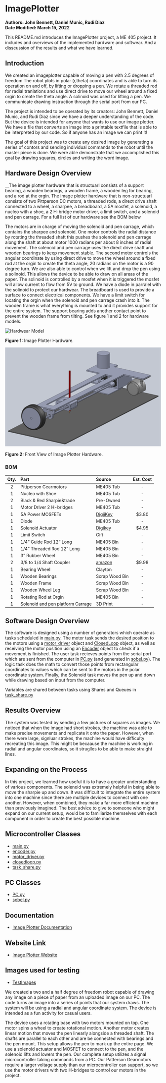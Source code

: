 # ImagePlotter
__Authors: John Bennett, Daniel Munic, Rudi Diaz__<br />
__Date Modified: March 15, 2022__

This README.md introduces the ImagePlotter project, a ME 405 project. It includes and overviews of the implemented hardware and softwear. And a disscussion of the results and what we have learned.

## Introduction
We created an imageplotter capable of moving a pen with 2.5 degrees of freedom The robot plots in polar (r,theta) coordinates and is able to turn its operation on and off, by lifting or dropping a pen. We rotate a threaded rod for radial tranlations and use direct drive to move our wheel around a fixed orgin to create the theta angle. A solinoid was used for lifting a pen. We communicate drawing instruction through the serial port from our PC. 

The project is intended to be operated by its creators: John Bennett, Daniel Munic, and Rudi Diaz since we have a deeper understanding of the code. But the device is intended for anyone that wants to use our image plotter. We have a file that converts an image into a printable textfile that is able to be interpreted by our code. So if anyone has an image we can print it!

The goal of this project was to create any desired image by generating a series of contors and sending individual commands to the robot until the master piece is done. We were able demonstrate that we accomplished this goal by drawing squares, circles and writing the word image.

## Hardware Design Overview



__The image plotter hardware that is structuarl consists of a support bearing, a wooden bearings, a wooden frame, a wooden leg for bearing, and a rod at the orgin. The image plotter hardware that is non-structuarl consists of two Pittperson DC motors, a threaded rods, a direct drive shaft connected to a wheel, a sharpee, a breadboard, a 5A mosfet, a solenoid, a nucleo with a shoe, a 2 H-bridge motor driver, a limit switch, and a solenoid and pen carrage. For a full list of our hardware see the BOM below

The motors are in charge of moving the solenoid and pen carrage, which contains the sharpee and solenoid. One motor controls the radial distance by rotating the threaded shaft this pushes the solenoid and pen carrage along the shaft at about motor 1000 radians per about 8 inches of radial movement. The solenoid and pen carrage uses the direct drive shaft and wooden bearings to keep movement stable. The second motor controls the angular coordinate by using direct drive to move the wheel around a fixed rod at the orgin to create the theta angle, 20 radians on the motor is a 90 degree turn. We are also able to control when we lift and drop the pen using a solinoid. This allows the device to be able to draw on all areas of the paper. The solinoid is controlled by a mosfet when it is triggered the mosfet will allow current to flow from 5V to ground. We have a diode in parralel with the solinoid to protect our hardwear. The breadboard is used to provide a surface to connect electrical components. We have a limit switch for locating the orgin when the solenoid and pen carrage crash into it. The wooden frame is what everything is mounted to and it provides support for the entire system. The support bearing adds another contact point to prevent the wooden frame from tilting. See figure 1 and 2 for hardware models. 


![Hardwear Model]()

__Figure 1:__ Image Plotter Hardware.

![Hardwear Model](Images/OtherSideView.png)

__Figure 2:__ Front View of Image Plotter Hardware.





### BOM 
| Qty. | Part                  | Source                | Est. Cost | 
|:----:|:----------------------|:----------------------|:---------:|
|  2   | Pittperson Gearmotors     | ME405 Tub             | - |
|  1   | Nucleo with Shoe          | ME405 Tub             | - |
|  2   | Black & Red Sharpie&trade | Pre-Owned             | - |
|  1   | Motor Driver 2 H-bridges  | ME405 Tub             | - |
|  1   | 5A Power MOSFETs          | [DigiiKey](https://www.digikey.com/en/products/detail/stmicroelectronics/STN3NF06L/654517?s=N4IgjCBcoLQBxVAYygMwIYBsDOBTANCAPZQDaIALAJwDsIAugL6OEBMZIAygCoByAzLwBiABgBsAGQaMgA)        |   $3.80   |
|  1   | Diode                     | ME405 Tub             | - |
|  1   | Solenoid Actuator         | [Digikey](https://www.digikey.com/en/products/detail/sparkfun-electronics/ROB-11015/6163694) | $4.95 |
|  1   | Limit Switch              | Gift                  | - |
|  1   | 1/4” Guide Rod 12” Long   | ME405 Bin             | - |
|  1   | 1/4” Threaded Rod 12” Long| ME405 Bin             | - |
|  1   | 3” Rubber Wheel           | ME405 Bin             | - |
|  2   | 3/8 to 1/4 Shaft Coupler  | [amazon](https://www.amazon.com/Stainless-Steel-Screw-Shaft-Coupler/dp/B00KVNA50G/ref=sr_1_3?crid=39PDB30GPBVOX&keywords=3%2F8+inch+to+3%2F8+inch+Stainless+Steel+Set+Screw+Shaft+Coupler&qid=1645675919&s=industrial&sprefix=3%2F8+inch+to+3%2F8+inch+stainless+steel+set+screw+shaft+coupler%2Cindustrial%2C110&sr=1-3) | $9.98 |
|  1   | Bearing Wheel             | Clayton               | - |
|  1   | Wooden Bearings           | Scrap Wood Bin        | - |
|  1   | Wooden Frame              | Scrap Wood Bin        | - |
|  1   | Wooden Wheel Leg          | Scrap Wood Bin        | - |
|  1   | Rotating Rod at Orgin     | ME405 Bin             | - |
|  1   | Solenoid and pen platform Carrage | 3D Print      | - |

## Software Design Overview
The software is designed using a number of generators which operate as tasks scheduled in [main.py](https://github.com/danrmunic/ImagePlotter/blob/main/src/main.py). The motor task sends the desired position to the motors using a [motor_driver](https://github.com/danrmunic/ImagePlotter/blob/main/src/motor_driver.py) object and [ClosedLoop](https://github.com/danrmunic/ImagePlotter/blob/main/src/closedloop.py) object, as well as receiving the motor position using an [Encoder](https://github.com/danrmunic/ImagePlotter/blob/main/src/Encoder.py) object to check if a movement is finished. The user task recieves points from the serial port which are sent from the computer in [PC.py](https://github.com/danrmunic/ImagePlotter/blob/main/src/PC.py) (and generated in [sobel.py](https://github.com/danrmunic/ImagePlotter/blob/main/src/sobel.py)). The logic task does the math to convert those points from rectangular coordinates to values which can be sent to the motors in the polar coordinate system. Finally, the Solenoid task moves the pen up and down while drawing based on input from the computer.  

Variables are shared between tasks using Shares and Queues in [task_share.py](https://github.com/danrmunic/ImagePlotter/blob/main/src/task_share.py)


## Results Overview
The system was tested by sending a few pictures of squares as images. We noticed that when the image had short strokes, the machine was able to make precise movements and replicate it onto the paper. However, when there were large, signluar strokes, the machine would have difficulty recreating this image. This might be becaause the machine is working in radial and angular coordinates, so it struglles to be able to make straight lines.

## Expanding on the Process
In this project, we learned how useful it is to have a greater understanding of various components. The solenoid was extremely helpful in being able to move the sharpie up and down. It was difficult to integrate the entire system into one machine since there are multiple devices to connect with one another. However, when combined, they make a far more efficient machine than previously imagined. The best advice to give to someone who might expand on our current setup, would be to familiarize themselves with each component in order to create the best possible machine.



## Microcontroller Classes

* [main.py](https://github.com/danrmunic/ImagePlotter/blob/main/src/main.py)
* [encoder.py](https://github.com/danrmunic/ImagePlotter/blob/main/src/Encoder.py)
* [motor_driver.py](https://github.com/danrmunic/ImagePlotter/blob/main/src/motor_driver.py)
* [closedloop.py](https://github.com/danrmunic/ImagePlotter/blob/main/src/closedloop.py)
* [task_share.py](https://github.com/danrmunic/ImagePlotter/blob/main/src/task_share.py)

## PC Classes
* [PC.py](https://github.com/danrmunic/ImagePlotter/blob/main/src/PC.py)
* [sobel.py](https://github.com/danrmunic/ImagePlotter/blob/main/src/sobel.py)

## Documentation

* [Image Plotter Documentation](https://github.com/danrmunic/ImagePlotter)

## Website Link

* [Image Plotter Website](https://danrmunic.github.io/ImagePlotter/index.html)

## Images used for testing

* [TestImages](https://github.com/danrmunic/ImagePlotter/tree/main/TestImages)



We created a two and a half degree of freedom robot capable of drawing any image on a piece of paper from an uploaded image on our PC. The code turns an image into a series of points that our system draws. The system will be using a radial and angular coordinate system. The device is intended as a fun activity for casual users.

The device uses a rotating base with two motors mounted on top. One motor spins a wheel to create rotational motion. Another motor creates linear motion that moves the pen linearly alongside a threaded shaft. The shafts are parallel to each other and are be connected with bearings and the pen mount. This setup allows the pen to mark up the entire page. We use a solenoid actuator and MOSFET to connect to the pen, and the solenoid lifts and lowers the pen. Our complete setup utilizes a signal microcontroller taking commands from a PC. Our Patterson Gearmotors require a larger voltage supply than our microcontroller can support, so we use the motor drivers with two H-bridges to control our motors in the project.
